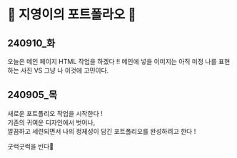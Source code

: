 # 🦧 지영이의 포트폴라오 🦧
     
## 240910_화 
  오늘은 메인 페이지 HTML 작업을 하겠다  !! 
  메인에 넣을 이미지는 아직 미정 
  나를 표현하는 사진 VS 그냥 나 
  이것에 고민이다. 

## 240905_목 
  새로운 포트폴리오 작업을 시작한다 !        
  기존의 귀여운 디자인에서 벗어나,        
  깔끔하고 세련되면서 나의 정체성이 담긴 포트폴리오를 완성하려고 한다 !       
         
  굿럭굿럭을 빈다👀       
